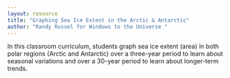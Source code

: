```yaml
---
layout: resource
title: "Graphing Sea Ice Extent in the Arctic & Antarctic"
author: "Randy Russel for Windows to the Universe "
---
```


In this classroom curriculum, students graph sea ice extent (area) in both polar regions (Arctic and Antarctic) over a three-year period to learn about seasonal variations and over a 30-year period to learn about longer-term trends.

